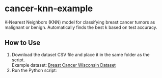 # cancer-knn-example
K-Nearest Neighbors (KNN) model for classifying breast cancer tumors as malignant or benign. Automatically finds the best k based on test accuracy.

## How to Use

1. Download the dataset CSV file and place it in the same folder as the script.  
   Example dataset: [Breast Cancer Wisconsin Dataset](https://www.kaggle.com/datasets/uciml/breast-cancer-wisconsin-data?resource=download)
2. Run the Python script:
